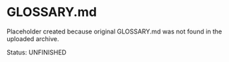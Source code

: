 # GLOSSARY.md

Placeholder created because original GLOSSARY.md was not found in the uploaded archive.

Status: UNFINISHED

